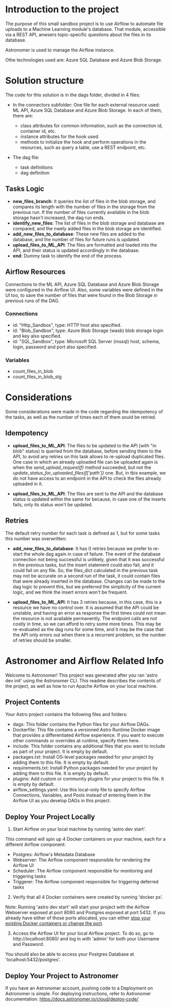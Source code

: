 # Introduction to the project
The purpose of this small sandbox project is to use Airflow to automate file uploads to a Machine Learning module's database.
That module, accessible via a REST API, anwsers topic-specific questions about the files in its database.

Astronomer is used to manage the Airflow instance.

Othe technologies used are: Azure SQL Database and Azure Blob Storage.

# Solution structure
The code for this solution is in the dags folder, divided in 4 files:

- In the connectors subfolder:
  One file for each external resource used: ML API, Azure SQL Database and Azure Blob Storage.
  In each of them, there are:
  - class attributes for common information, such as the connection id, container id, etc.
  - instance attributes for the hook used.
  - methods to initialize the hook and perform operations in the resources, such as query a table, use a REST endpoint, etc.

- The dag file:
  - task definitions
  - dag definition
    
## Tasks Logic

- **new_files_branch**:
  It queries the list of files in the blob storage, and compares its length with the number of files in the storage from the previous run.
  If the number of files currently available in the blob storage hasn't increased, the dag run ends.
- **identify_new_files**:
  The list of files in the blob storage and database are compared, and the nwely added files in the blob storage are identified.
- **add_new_files_to_database**:
  These new files are added to the database, and the number of files for future runs is updated.
- **upload_files_to_ML_API**:
  The files are formatted and loaded into the API, and their status is updated accordingly in the database. 
- **end**:
  Dummy task to identify the end of the process.

## Airflow Resources
Connections to the ML API, Azure SQL Database and Azure Blob Storage were configured in the Airflow UI.
Also, some variables were defined in the UI too, to save the number of files that were found in the Blob Storage in previous runs of the DAG.

### Connections
- id: "Http_Sandbox", type: HTTP
  host also specified.
- id: "Blob_Sandbox", type: Azure Blob Storage (wasb)
  blob storage login and key also specified.
- id: "SQL_Sandbox", type: Microsoft SQL Server (mssql)
  host, schema, login, password and port also specified.

### Variables
- count_files_in_blob
- count_files_in_blob_stg

# Considerations
Some considerations were made in the code regarding the idempotency of the tasks, as well as the number of times each of them sould be retried.

## Idempotency

- **upload_files_to_ML_API**:
  The files to be updated to the API (with "in blob" status) is queried from the database, before sending them to the API,
  to avoid any retries on this task allows to re-upload duplicated files.
  One case in which an already uploaded file can be uploaded again is when the *send_upload_request(f)* method succeeded, but not the
  *update_status_for_uploaded_files(f['path'])* one. But, in tbis example, we do not have access to an endpoint in the API to check the files already
  uploaded in it.
  
- **upload_files_to_ML_API**:
  The files are sent to the API and the database status is updated within the same for because, in case one of the inserts fails, only its status won't
  be updated.

## Retries

The default retry number for each task is defined as 1, but for some tasks this number was overwritten:

- **add_new_files_to_database**:
  It has 0 retries because we prefer to re-start the whole dag again in case of failure.
  The event of the database connection not being successful is unlikely, given that it was successful in the previous tasks,
  but the insert statement could also fail, and it could fail on any file. So, the files_dict calculated in the previous task may not be accurate on a second run
  of the task, it could contain files that were already inserted in the database.
  Changes can be made to the dag logic to prevent this, but we preferred the simplicity of the current logic, and we think the insert errors won't be frequent.
  
- **upload_files_to_ML_API**:
  It has 3 retries because, in this case, this is a resource we have no control over.
  It is assumed that the API could be unstable, and having an error as response the first times could not mean the resource is not available permanently.
  The endpoint calls are not costly in time, so we can afford to retry some more times.
  This may be re-evaluated as the dag runs for some time, and it may be the case that the API only errors out when there is a recurrent problem, so the number of
  retries should be smaller.

# Astronomer and Airflow Related Info

Welcome to Astronomer! This project was generated after you ran 'astro dev init' using the Astronomer CLI. This readme describes the contents of the project, as well as how to run Apache Airflow on your local machine.

## Project Contents

Your Astro project contains the following files and folders:

- dags: This folder contains the Python files for your Airflow DAGs.
- Dockerfile: This file contains a versioned Astro Runtime Docker image that provides a differentiated Airflow experience. If you want to execute other commands or overrides at runtime, specify them here.
- include: This folder contains any additional files that you want to include as part of your project. It is empty by default.
- packages.txt: Install OS-level packages needed for your project by adding them to this file. It is empty by default.
- requirements.txt: Install Python packages needed for your project by adding them to this file. It is empty by default.
- plugins: Add custom or community plugins for your project to this file. It is empty by default.
- airflow_settings.yaml: Use this local-only file to specify Airflow Connections, Variables, and Pools instead of entering them in the Airflow UI as you develop DAGs in this project.

## Deploy Your Project Locally

1. Start Airflow on your local machine by running 'astro dev start'.

This command will spin up 4 Docker containers on your machine, each for a different Airflow component:

- Postgres: Airflow's Metadata Database
- Webserver: The Airflow component responsible for rendering the Airflow UI
- Scheduler: The Airflow component responsible for monitoring and triggering tasks
- Triggerer: The Airflow component responsible for triggering deferred tasks

2. Verify that all 4 Docker containers were created by running 'docker ps'.

Note: Running 'astro dev start' will start your project with the Airflow Webserver exposed at port 8080 and Postgres exposed at port 5432. If you already have either of those ports allocated, you can either [stop your existing Docker containers or change the port](https://docs.astronomer.io/astro/test-and-troubleshoot-locally#ports-are-not-available).

3. Access the Airflow UI for your local Airflow project. To do so, go to http://localhost:8080/ and log in with 'admin' for both your Username and Password.

You should also be able to access your Postgres Database at 'localhost:5432/postgres'.

## Deploy Your Project to Astronomer

If you have an Astronomer account, pushing code to a Deployment on Astronomer is simple. For deploying instructions, refer to Astronomer documentation: https://docs.astronomer.io/cloud/deploy-code/
